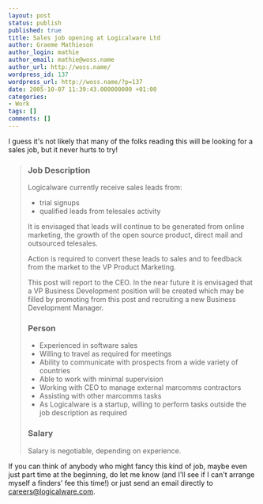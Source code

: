 ```yaml
---
layout: post
status: publish
published: true
title: Sales job opening at Logicalware Ltd
author: Graeme Mathieson
author_login: mathie
author_email: mathie@woss.name
author_url: http://woss.name/
wordpress_id: 137
wordpress_url: http://woss.name/?p=137
date: 2005-10-07 11:39:43.000000000 +01:00
categories:
- Work
tags: []
comments: []
---
```

I guess it's not likely that many of the folks reading this will be looking for a sales job, but it never hurts to try!

<blockquote>
<h3>Job Description</h3>

Logicalware currently receive sales leads from:

<ul>
  <li>trial signups</li>
  <li>qualified leads from telesales activity</li>
</ul>

It is envisaged that leads will continue to be generated from online marketing, the growth of the open source product, direct mail and outsourced telesales.

Action is required to convert these leads to sales and to feedback from the market to the VP Product Marketing.

This post will report to the CEO. In the near future it is envisaged that a VP Business Development position will be created which may be filled by promoting from this post and recruiting a new Business Development Manager.

<h3>Person</h3>

<ul>
<li>Experienced in software sales</li>
<li>Willing to travel as required for meetings</li>
<li>Ability to communicate with prospects from a wide variety of countries</li>
<li>Able to work with minimal supervision</li>
<li>Working with CEO to manage external marcomms contractors</li>
<li>Assisting with other marcomms tasks</li>
<li>As Logicalware is a startup, willing to perform tasks outside the job description as required</li>
</ul>

<h3>Salary</h3>

Salary is negotiable, depending on experience.
</blockquote>

If you can think of anybody who might fancy this kind of job, maybe even just part time at the beginning, do let me know (and I'll see if I can't arrange myself a finders' fee this time!) or just send an email directly to <a href="mailto:careers@logicalware.com">careers@logicalware.com</a>.
